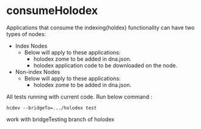 # consumeHolodex
Applications that consume the indexing(holdex) functionality can have two types of nodes:
  - Index Nodes
    - Below will apply to these applications:
      - holodex zome to be added in dna.json.
      - holodex application code to be downloaded on the node. 
  - Non-index Nodes
    - Below will apply to these applications:
      - holodex zome to be added in dna.json.

All tests running with current code. Run below command :

`hcdev --bridgeTo=.../holodex test`

work with bridgeTesting branch of holodex

